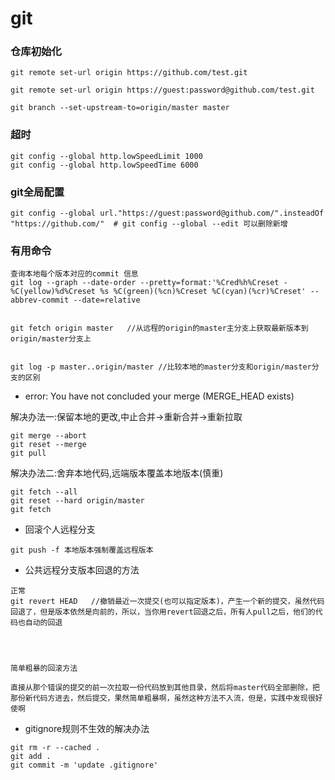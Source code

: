 # git


### 仓库初始化
```
git remote set-url origin https://github.com/test.git

git remote set-url origin https://guest:password@github.com/test.git

git branch --set-upstream-to=origin/master master
```


### 超时
```
git config --global http.lowSpeedLimit 1000
git config --global http.lowSpeedTime 6000
```

### git全局配置

```
git config --global url."https://guest:password@github.com/".insteadOf "https://github.com/"  # git config --global --edit 可以删除新增

```


### 有用命令

```
查询本地每个版本对应的commit 信息
git log --graph --date-order --pretty=format:'%Cred%h%Creset -%C(yellow)%d%Creset %s %C(green)(%cn)%Creset %C(cyan)(%cr)%Creset' --abbrev-commit --date=relative


git fetch origin master   //从远程的origin的master主分支上获取最新版本到origin/master分支上


git log -p master..origin/master //比较本地的master分支和origin/master分支的区别
```

- error: You have not concluded your merge (MERGE_HEAD exists)

解决办法一:保留本地的更改,中止合并->重新合并->重新拉取
```
git merge --abort
git reset --merge
git pull
```

解决办法二:舍弃本地代码,远端版本覆盖本地版本(慎重)
```
git fetch --all
git reset --hard origin/master
git fetch
```


- 回滚个人远程分支

```
git push -f 本地版本强制覆盖远程版本
```

- 公共远程分支版本回退的方法

```
正常
git revert HEAD   //撤销最近一次提交(也可以指定版本)，产生一个新的提交，虽然代码回退了，但是版本依然是向前的，所以，当你用revert回退之后，所有人pull之后，他们的代码也自动的回退




简单粗暴的回滚方法

直接从那个错误的提交的前一次拉取一份代码放到其他目录，然后将master代码全部删除，把那份新代码方进去，然后提交，果然简单粗暴啊，虽然这种方法不入流，但是，实践中发现很好使啊
```

- gitignore规则不生效的解决办法

```
git rm -r --cached .
git add .
git commit -m 'update .gitignore'
```